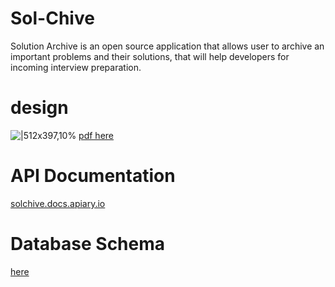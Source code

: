 # Sol-Chive

Solution Archive is an open source application that allows user to archive an important problems and their solutions, that will help developers for incoming interview preparation.

# design
![|512x397,10%](https://cdn.discordapp.com/attachments/535594078461755407/898972116236505138/unknown.png)
[pdf here](https://cdn.discordapp.com/attachments/791772743137886218/898968386220994610/sol-chive_v2.pdf)

# API Documentation
[solchive.docs.apiary.io](https://solchive.docs.apiary.io/#)

# Database Schema
[here](https://dbdesigner.page.link/9Ru4djvHKUpYUMoV9)
